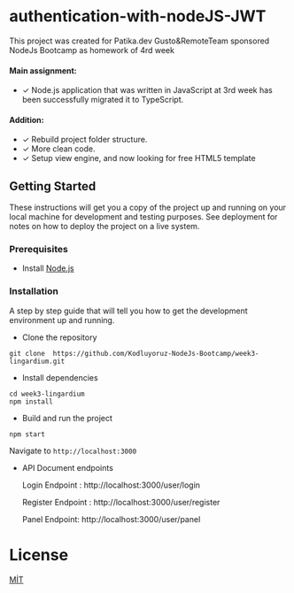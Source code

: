 # authentication-with-nodeJS-JWT

This project was created for Patika.dev Gusto&RemoteTeam sponsored NodeJs Bootcamp as homework of 4rd week

#### Main assignment:

- ✓ Node.js application that was written in JavaScript at 3rd week has been successfully migrated it to TypeScript.

#### Addition:

- ✓ Rebuild project folder structure.
- ✓ More clean code.
- ✓ Setup view engine, and now looking for free HTML5 template

## Getting Started

These instructions will get you a copy of the project up and running on your local machine for development and testing purposes. See deployment for notes on how to deploy the project on a live system.

### Prerequisites

- Install [Node.js](https://nodejs.org/en/)

### Installation

A step by step guide that will tell you how to get the development environment up and running.

- Clone the repository

```
git clone  https://github.com/Kodluyoruz-NodeJs-Bootcamp/week3-lingardium.git
```

- Install dependencies

```
cd week3-lingardium
npm install
```

- Build and run the project

```
npm start
```

Navigate to `http://localhost:3000`

- API Document endpoints

  Login Endpoint : http://localhost:3000/user/login

  Register Endpoint : http://localhost:3000/user/register

  Panel Endpoint: http://localhost:3000/user/panel

# License

[MİT](https://choosealicense.com/licenses/mit/)
